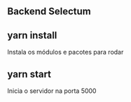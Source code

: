 ## Backend Selectum

## yarn install
Instala os módulos e pacotes para rodar 

## yarn start
Inicia o servidor na porta 5000